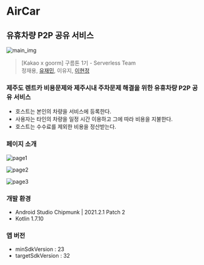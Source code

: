 # AirCar
## 유휴차량 P2P 공유 서비스
![main_img](https://user-images.githubusercontent.com/65072995/186810373-f6bc79bd-7168-4003-b5c8-bd4519c77fe1.png)
> [Kakao x goorm] 구름톤 1기 - Serverless Team <br>
> 정재용, [유재민](https://github.com/jaemin-Yoo), 이유지, [이현정](https://github.com/hyunjeong408)
### 제주도 렌트카 비용문제와 제주시내 주차문제 해결을 위한 유휴차량 P2P 공유 서비스
- 호스트는 본인의 차량을 서비스에 등록한다.
- 사용자는 타인의 차량을 일정 시간 이용하고 그에 따라 비용을 지불한다.
- 호스트는 수수료를 제외한 비용을 정산받는다.

### 페이지 소개
![page1](https://user-images.githubusercontent.com/65072995/186810363-2b82f2fb-2e54-496e-a255-d1ff708c1a9d.png)

![page2](https://user-images.githubusercontent.com/65072995/186810372-dea46a87-fc27-486e-88cc-d35129fcabb2.png)

![page3](https://user-images.githubusercontent.com/65072995/186810370-1de93bd8-3369-4794-be49-bdb2cc3e3d03.png)

### 개발 환경
- Android Studio Chipmunk | 2021.2.1 Patch 2
- Kotlin 1.7.10

### 앱 버전
- minSdkVersion : 23
- targetSdkVersion : 32
